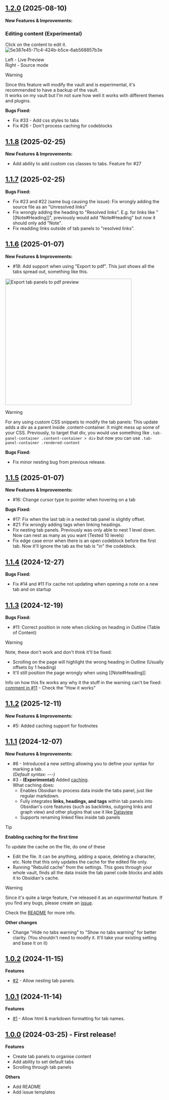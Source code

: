 <!-- Template
DO THIS, DON'T COPY: 
- REPLACE 1.2.x (link title and url tree link) AND DATE

Template to copy:

## [1.2.x](https://github.com/GnoxNahte/obsidian-tab-panels/tree/1.2.x) (2025-xx-xx)

**New Features & Improvements:**
- 

**Bugs Fixed:**
- 
-->
## [1.2.0](https://github.com/GnoxNahte/obsidian-tab-panels/tree/1.2.0) (2025-08-10)

**New Features & Improvements:**
### Editing content (Experimental)
Click on the content to edit it.
![5e387e45-71c4-424b-b5ce-6ab568857b3e](https://github.com/user-attachments/assets/012b6c5b-8125-463e-9f1a-be1f04d37100)

Left - Live Preview <br>
Right - Source mode <br>

> [!WARNING]
> Since this feature will modify the vault and is experimental, it's recommended to have a backup of the vault. <br>
> It works on my vault but I'm not sure how well it works with different themes and plugins.

**Bugs Fixed:**
- Fix #33 - Add css styles to tabs
- Fix #26 - Don't process caching for codeblocks

## [1.1.8](https://github.com/GnoxNahte/obsidian-tab-panels/tree/1.1.8) (2025-02-25)

**New Features & Improvements:**
- Add ability to add custom css classes to tabs. Feature for #27

## [1.1.7](https://github.com/GnoxNahte/obsidian-tab-panels/tree/1.1.7) (2025-02-25)
**Bugs Fixed:**
- Fix #23 and #22 (same bug causing the issue): Fix wrongly adding the source file as an "Unresolved links"
- Fix wrongly adding the heading to "Resolved links". E.g. for links like "[[Note#Heading]]", previously would add "Note#Heading" but now it should only add "Note".
- Fix readding links outside of tab panels to "resolved links".

## [1.1.6](https://github.com/GnoxNahte/obsidian-tab-panels/tree/1.1.6) (2025-01-07)

**New Features & Improvements:**
- #18: Add support when using "Export to pdf". This just shows all the tabs spread out, something like this.
<img src="https://github.com/user-attachments/assets/0fbaa764-111c-42d0-935f-819c9907d2d4" alt="Export tab panels to pdf preview" width="400px">

> [!WARNING]
> For any using custom CSS snippets to modify the tab panels:
> This update adds a div as a parent inside .content-container. It might mess up some of your CSS.
> Previously, to target that div, you would use something like `.tab-panel-container .content-container > div` but now you can use `.tab-panel-container .rendered-content`

**Bugs Fixed:**
- Fix minor nesting bug from previous release.

## [1.1.5](https://github.com/GnoxNahte/obsidian-tab-panels/tree/1.1.5) (2025-01-07)

**New Features & Improvements:**
- #16: Change cursor type to pointer when hovering on a tab

**Bugs Fixed:**
- #17: Fix when the last tab in a nested tab panel is slightly offset.
- #21: Fix wrongly adding tags when linking headings.
- Fix nesting tab panels. Previously was only able to nest 1 level down. Now can nest as many as you want (Tested 10 levels)
- Fix edge case error when there is an open codeblock before the first tab. Now it'll ignore the tab as the tab is "in" the codeblock.

## [1.1.4](https://github.com/GnoxNahte/obsidian-tab-panels/tree/1.1.4) (2024-12-27)

**Bugs Fixed:**
- Fix #14 and #11 Fix cache not updating when opening a note on a new tab and on startup

## [1.1.3](https://github.com/GnoxNahte/obsidian-tab-panels/tree/1.1.3) (2024-12-19)

**Bugs Fixed:**
- #11: Correct position in note when clicking on heading in Outline (Table of Content)

> [!WARNING]
> Note, these don't work and don't think it'll be fixed:
> - Scrolling on the page will highlight the wrong heading in Outline (Usually offsets by 1 heading)
> - It'll still position the page wrongly when using [[Note#Heading]]

Info on how this fix works any why it the stuff in the warning can't be fixed: [comment in #11](https://github.com/GnoxNahte/obsidian-tab-panels/issues/11#issuecomment-2551351202) - Check the "How it works"

## [1.1.2](https://github.com/GnoxNahte/obsidian-tab-panels/tree/1.1.2) (2025-12-11)

**New Features & Improvements:**
- #5: Added caching support for footnotes

## [1.1.1](https://github.com/GnoxNahte/obsidian-tab-panels/tree/1.1.1) (2024-12-07)

**New Features & Improvements:**
- #6 - Introduced a new setting allowing you to define your syntax for marking a tab.<br>
_(Default syntax: ---)_
- #3 - **(Experimental)** Added [caching](../../#cache-experimental).<br>
What caching does:
	- Enables Obsidian to process data inside the tabs panel, just like regular markdown.
	- Fully integrates **links, headings, and tags** within tab panels into Obsidian's core features (such as backlinks, outgoing links and graph view) and other plugins that use it like [Dataview](https://github.com/blacksmithgu/obsidian-dataview)
	- Supports renaming linked files inside tab panels

> [!TIP]
> **Enabling caching for the first time**
> 
> To update the cache on the file, do one of these
> - Edit the file. It can be anything, adding a space, deleting a character, etc. Note that this only updates the cache for the edited file only.
> - Running "Rebuild cache" from the settings. This goes through your whole vault, finds all the data inside the tab panel code blocks and adds it to Obsidian's cache.

> [!WARNING]
> Since it's quite a large feature, I've released it as an _experimental_ feature.
> If you find any bugs, please create an [issue](https://github.com/GnoxNahte/obsidian-tab-panels/issues/new?template=bug-report.yml).

Check the [README](../../#cache-experimental) for more info.

**Other changes**
- Change "Hide no tabs warning" to "Show no tabs warning" for better clarity. (You shouldn't need to modify it. It'll take your existing setting and base it on it)

## [1.0.2](https://github.com/GnoxNahte/obsidian-tab-panels/tree/1.0.2) (2024-11-15)

**Features**
- [#2](https://github.com/GnoxNahte/obsidian-tab-panels/issues/2) - Allow nesting tab panels.

## [1.0.1](https://github.com/GnoxNahte/obsidian-tab-panels/tree/1.0.1) (2024-11-14)

**Features**
- [#1](https://github.com/GnoxNahte/obsidian-tab-panels/issues/1) - Allow html & markdown formatting for tab names.

## [1.0.0](https://github.com/GnoxNahte/obsidian-tab-panels/tree/1.0.0) (2024-03-25) - First release!

**Features**
- Create tab panels to organise content
- Add ability to set default tabs 
- Scrolling through tab panels 

**Others**
- Add README
- Add issue templates